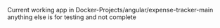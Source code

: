 Current working app in Docker-Projects/angular/expense-tracker-main
anything else is for testing and not complete
